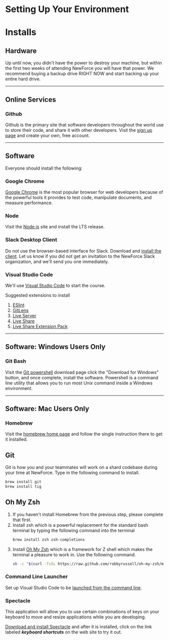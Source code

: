 # Setting Up Your Environment

# Installs

## Hardware

Up until now, you didn't have the power to destroy your machine, but within the first two weeks of attending NewForce you will have that power. We recommend buying a backup drive RIGHT NOW and start backing up your entire hard drive.

---

## Online Services

### Github

Github is the primary site that software developers throughout the world use to store their code, and share it with other developers. Visit the [sign up page](https://github.com/join) and create your own, free account.

---

## Software

Everyone should install the following: 

### Google Chrome

[Google Chrome](https://www.google.com/chrome/browser/desktop/index.html) is the most popular browser for web developers because of the powerful tools it provides to test code, manipulate documents, and measure performance.

### Node

Visit the [Node.js](https://www.nodejs.org) site and install the LTS release.

### Slack Desktop Client

Do not use the browser-based interface for Slack. Download and [install the client](https://slack.com/downloads). Let us know if you did not get an invitation to the NewForce Slack organization, and we'll send you one immediately.

### Visual Studio Code

We'll use [Visual Studio Code](https://code.visualstudio.com/) to start the course. 

Suggested extensions to install

1. [ESlint](https://marketplace.visualstudio.com/items?itemName=dbaeumer.vscode-eslint)
1. [GitLens](https://marketplace.visualstudio.com/items?itemName=eamodio.gitlens)
1. [Live Server](https://marketplace.visualstudio.com/items?itemName=ritwickdey.LiveServer)
1. [Live Share](https://marketplace.visualstudio.com/items?itemName=MS-vsliveshare.vsliveshare)
1. [Live Share Extension Pack](https://marketplace.visualstudio.com/items?itemName=MS-vsliveshare.vsliveshare-pack)

---

## Software: Windows Users Only

### Git Bash

Visit the [Git powershell](http://www.git-scm.com/downloads) download page click the "Download for Windows" button, and once complete, install the software. Powershell is a command line utility that allows you to run most Unix command inside a Windows environment.

---

## Software: Mac Users Only

### Homebrew

Visit the [homebrew home page](http://brew.sh/) and follow the single instruction there to get it installed.

## Git

Git is how you and your teammates will work on a shard codebase during your time at NewForce. Type in the following command to install.

```sh
brew install git
brew install tig
```

## Oh My Zsh

1. If you haven't install Homebrew from the previous step, please complete that first.
1. Install zsh which is a powerful replacement for the standard bash terminal by typing the following command into the terminal
    ```sh
    brew install zsh zsh-completions
    ```
1. Install [Oh My Zsh](http://ohmyz.sh/) which is a framework for Z shell which makes the terminal a pleasure to work in. Use the following command.
    ```sh
    sh -c "$(curl -fsSL https://raw.github.com/robbyrussell/oh-my-zsh/master/tools/install.sh)"
    ```

### Command Line Launcher

Set up Visual Studio Code to be [launched from the command line](https://code.visualstudio.com/docs/setup/mac).

### Spectacle
This application will allow you to use certain combinations of keys on your keyboard to move and resize applications while you are developing.

[Download and install Spectacle](https://www.spectacleapp.com/) and after it is installed, click on the link labeled _**keyboard shortcuts**_ on the web site to try it out.


